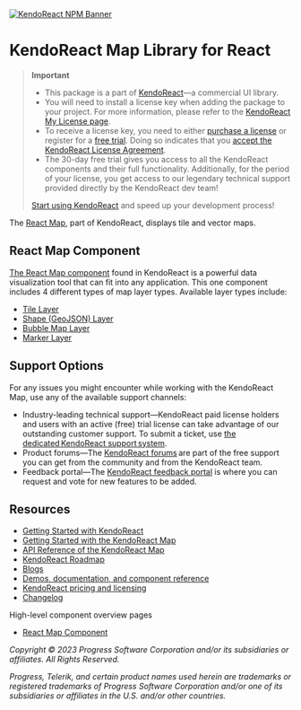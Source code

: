 <a href="https://www.telerik.com/kendo-react-ui?utm_medium=referral&utm_source=npm&utm_campaign=kendo-ui-react-trial-npm-map&utm_content=banner" target="_blank">
<img src="https://www.telerik.com/kendo-react-ui/components/npm-banner.svg" alt="KendoReact NPM Banner">
</a>

# KendoReact Map Library for React

> **Important**
> * This package is а part of [KendoReact](https://www.telerik.com/kendo-react-ui?utm_medium=referral&utm_source=npm&utm_campaign=kendo-ui-react-trial-npm-map)&mdash;a commercial UI library.
> * You will need to install a license key when adding the package to your project. For more information, please refer to the [KendoReact My License page](https://www.telerik.com/kendo-react-ui/components/my-license/?utm_medium=referral&utm_source=npm&utm_campaign=kendo-ui-react-trial-npm-map).
> * To receive a license key, you need to either [purchase a license](https://www.telerik.com/kendo-react-ui/pricing?utm_medium=referral&utm_source=npm&utm_campaign=kendo-ui-react-trial-npm-map) or register for a [free trial](https://www.telerik.com/try/kendo-react-ui?utm_medium=referral&utm_source=npm&utm_campaign=kendo-ui-react-trial-npm-map). Doing so indicates that you [accept the KendoReact License Agreement](https://www.telerik.com/purchase/license-agreement/progress-kendoreact?utm_medium=referral&utm_source=npm&utm_campaign=kendo-ui-react-trial-npm-map).
> * The 30-day free trial gives you access to all the KendoReact components and their full functionality. Additionally, for the period of your license, you get access to our legendary technical support provided directly by the KendoReact dev team!
>
> [Start using KendoReact](https://www.telerik.com/try/kendo-react-ui?utm_medium=referral&utm_source=npm&utm_campaign=kendo-ui-react-trial-npm-map) and speed up your development process!

The [React Map](https://www.telerik.com/kendo-react-ui/map), part of KendoReact, displays tile and vector maps.

## React Map Component

[The React Map component](https://www.telerik.com/kendo-react-ui/components/map/?utm_medium=referral&utm_source=npm&utm_campaign=kendo-ui-react-trial-npm-map) found in KendoReact is a powerful data visualization tool that can fit into any application. This one component includes 4 different types of map layer types. Available layer types include:

* [Tile Layer](https://www.telerik.com/kendo-react-ui/components/map/layers/tile/?utm_medium=referral&utm_source=npm&utm_campaign=kendo-ui-react-trial-npm-map)
* [Shape (GeoJSON) Layer](https://www.telerik.com/kendo-react-ui/components/map/layers/shape/?utm_medium=referral&utm_source=npm&utm_campaign=kendo-ui-react-trial-npm-map)
* [Bubble Map Layer](https://www.telerik.com/kendo-react-ui/components/map/layers/bubble/?utm_medium=referral&utm_source=npm&utm_campaign=kendo-ui-react-trial-npm-map)
* [Marker Layer](https://www.telerik.com/kendo-react-ui/components/map/layers/marker/?utm_medium=referral&utm_source=npm&utm_campaign=kendo-ui-react-trial-npm-map)

## Support Options

For any issues you might encounter while working with the KendoReact Map, use any of the available support channels:

* Industry-leading technical support&mdash;KendoReact paid license holders and users with an active (free) trial license can take advantage of our outstanding customer support. To submit a ticket, use [the dedicated KendoReact support system](https://www.telerik.com/account/support-tickets?utm_medium=referral&utm_source=npm&utm_campaign=kendo-ui-react-trial-npm-map).
* Product forums&mdash;The [KendoReact forums](https://www.telerik.com/forums/kendo-ui-react?utm_medium=referral&utm_source=npm&utm_campaign=kendo-ui-react-trial-npm-map) are part of the free support you can get from the community and from the KendoReact team.
* Feedback portal&mdash;The [KendoReact feedback portal](https://feedback.telerik.com/kendo-react-ui?utm_medium=referral&utm_source=npm&utm_campaign=kendo-ui-react-trial-npm-map) is where you can request and vote for new features to be added.

## Resources

* [Getting Started with KendoReact](https://www.telerik.com/kendo-react-ui/components/getting-started/?utm_medium=referral&utm_source=npm&utm_campaign=kendo-ui-react-trial-npm-map)
* [Getting Started with the KendoReact Map](https://www.telerik.com/kendo-react-ui/components/map/?utm_medium=referral&utm_source=npm&utm_campaign=kendo-ui-react-trial-npm-map)
* [API Reference of the KendoReact Map](https://www.telerik.com/kendo-react-ui/components/map/api/?utm_medium=referral&utm_source=npm&utm_campaign=kendo-ui-react-trial-npm-map)
* [KendoReact Roadmap](https://www.telerik.com/support/whats-new/kendo-react-ui/roadmap?utm_medium=referral&utm_source=npm&utm_campaign=kendo-ui-react-trial-npm-map)
* [Blogs](https://www.telerik.com/blogs/tag/kendoreact?utm_medium=referral&utm_source=npm&utm_campaign=kendo-ui-react-trial-npm-map)
* [Demos, documentation, and component reference](https://www.telerik.com/kendo-react-ui/components/?utm_medium=referral&utm_source=npm&utm_campaign=kendo-ui-react-trial-npm-map)
* [KendoReact pricing and licensing](https://www.telerik.com/kendo-react-ui/pricing?utm_medium=referral&utm_source=npm&utm_campaign=kendo-ui-react-trial-npm-map)
* [Changelog](https://www.telerik.com/kendo-react-ui/components/changelogs/ui-for-react/?utm_medium=referral&utm_source=npm&utm_campaign=kendo-ui-react-trial-npm-map)

High-level component overview pages

* [React Map Component](https://www.telerik.com/kendo-react-ui/map)

*Copyright © 2023 Progress Software Corporation and/or its subsidiaries or affiliates. All Rights Reserved.*

*Progress, Telerik, and certain product names used herein are trademarks or registered trademarks of Progress Software Corporation and/or one of its subsidiaries or affiliates in the U.S. and/or other countries.*
